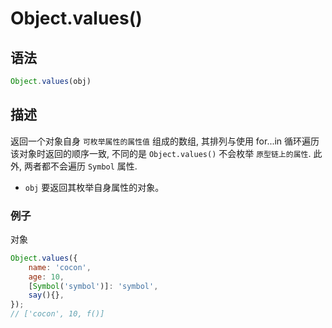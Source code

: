 # Object.values()

## 语法

```js
Object.values(obj)
```

## 描述
返回一个对象自身 `可枚举属性的属性值` 组成的数组, 其排列与使用 for...in 循环遍历该对象时返回的顺序一致, 不同的是 `Object.values()` 不会枚举 `原型链上的属性`. 此外, 两者都不会遍历 `Symbol` 属性.

- `obj` 要返回其枚举自身属性的对象。

### 例子

对象
```js
Object.values({
    name: 'cocon',
    age: 10,
    [Symbol('symbol')]: 'symbol',
    say(){}, 
}); 
// ['cocon', 10, f()]
```